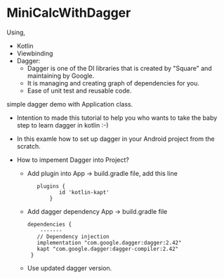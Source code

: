 # MiniCalcWithDagger
Using,
- Kotlin
- Viewbinding
- Dagger:
	-  Dagger is one of the DI libraries that is created by "Square" and maintaining by Google.
	-  It is managing and creating graph of dependencies for you.
	- Ease of unit test and reusable code.

simple dagger demo with Application class.
- Intention to made this tutorial to help you who wants to take the baby step to learn dagger in kotlin :-) 
- In this examle how to set up dagger in your Android project from the scratch.
- How to impement Dagger into Project?
  
 	- Add plugin into App -> build.gradle file, add this line
    	
    		 plugins {
    			    id 'kotlin-kapt'
    			 }
 
	- Add dagger dependency App -> build.gradle file
   
   		  dependencies {
       		  -------
        	 // Dependency injection
      		 implementation "com.google.dagger:dagger:2.42"
       		 kapt "com.google.dagger:dagger-compiler:2.42"
   	       }
   	 - Use updated dagger version.

